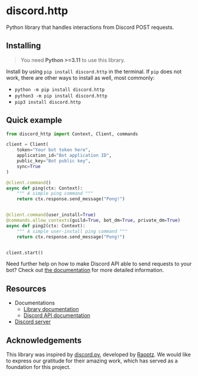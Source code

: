 # discord.http
Python library that handles interactions from Discord POST requests.

## Installing
> You need **Python >=3.11** to use this library.

Install by using `pip install discord.http` in the terminal.
If `pip` does not work, there are other ways to install as well, most commonly:
- `python -m pip install discord.http`
- `python3 -m pip install discord.http`
- `pip3 install discord.http`

## Quick example
```py <!-- DOCS: quick_example -->
from discord_http import Context, Client, commands

client = Client(
    token="Your bot token here",
    application_id="Bot application ID",
    public_key="Bot public key",
    sync=True
)

@client.command()
async def ping(ctx: Context):
    """ A simple ping command """
    return ctx.response.send_message("Pong!")


@client.command(user_install=True)
@commands.allow_contexts(guild=True, bot_dm=True, private_dm=True)
async def ping2(ctx: Context):
    """ A simple user-install ping command """
    return ctx.response.send_message("Pong!")


client.start()
```

Need further help on how to make Discord API able to send requests to your bot?
Check out [the documentation](https://discordhttp.dev/pages/getting_started.html) for more detailed information.

## Resources
- Documentations
  - [Library documentation](https://discordhttp.dev)
  - [Discord API documentation](https://discord.com/developers/docs/intro)
- [Discord server](https://discord.gg/jV2PgM5MHR)


## Acknowledgements
This library was inspired by [discord.py](https://github.com/Rapptz/discord.py), developed by [Rapptz](https://github.com/Rapptz).
We would like to express our gratitude for their amazing work, which has served as a foundation for this project.
